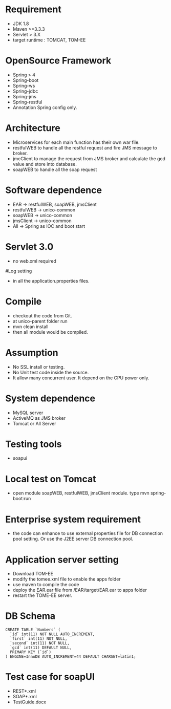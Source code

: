 # Requirement
- JDK 1.8
- Maven >=3.3.3
- Servlet > 3.X
- target runtime : TOMCAT, TOM-EE

# OpenSource Framework
- Spring > 4
- Spring-boot
- Spring-ws
- Spring-jdbc
- Spring-jms
- Spring-restful
- Annotation Spring config only.

# Architecture 
- Microservices for each main function has their own war file.
- restfulWEB to handle all the restful request and fire JMS message to broker.
- jmcClient to manage the request from JMS broker and calculate the gcd value and store into database.
- soapWEB to handle all the soap request

# Software dependence
- EAR -> restfulWEB, soapWEB, jmsClient
- restfulWEB -> unico-common
- soapWEB -> unico-common
- jmsClient -> unico-common
- All -> Spring as IOC and boot start

# Servlet 3.0
- no web.xml required

#Log setting
- in all the application.properties files.

# Compile
- checkout the code from Git.
- at unico-parent folder run
- mvn clean install
- then all module would be compiled.

# Assumption
- No SSL install or testing.
- No Unit test code inside the source.
- It allow many concurrent user. It depend on the CPU power only.

# System dependence
- MySQL server
- ActiveMQ as JMS broker
- Tomcat or All Server

# Testing tools
- soapui

# Local test on Tomcat
- open module soapWEB, restfulWEB, jmsClient module. type mvn spring-boot:run

# Enterprise system requirement
- the code can enhance to use external properties file for DB connection pool setting. Or use the J2EE server DB connection pool.

# Application server setting
- Download TOM-EE
- modify the tomee.xml file to enable the apps folder
- use maven to compile the code 
- deploy the EAR.ear file from <Parent>/EAR/target/EAR.ear to apps folder
- restart the TOME-EE server.

# DB Schema
```
CREATE TABLE `Numbers` (
  `id` int(11) NOT NULL AUTO_INCREMENT,
  `first` int(11) NOT NULL,
  `second` int(11) NOT NULL,
  `gcd` int(11) DEFAULT NULL,
  PRIMARY KEY (`id`)
) ENGINE=InnoDB AUTO_INCREMENT=44 DEFAULT CHARSET=latin1;
```

# Test case for soapUI
- REST*.xml
- SOAP*.xml
- TestGuide.docx


